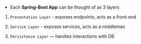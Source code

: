   
  
-  Each **Spring-Boot App** can be thought of as 3 layers  
  
1. `Presentation Layer` - exposes endpoints, acts as a front-end   
  
2. `Service Layer` - exposes services, acts as a middleman  
  
3. `Persistence Layer` — handles interactions with DB